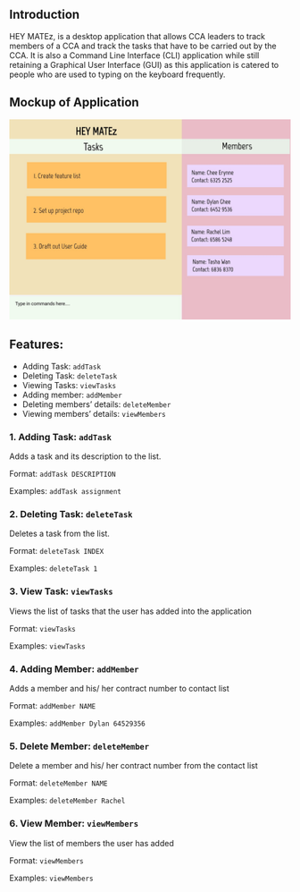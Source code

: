 ## Introduction
HEY MATEz, is a desktop application that allows CCA leaders to track members of 
a CCA and track the tasks that have to be carried out by the CCA. It is also 
a Command Line Interface (CLI) application while still retaining a Graphical User Interface (GUI) 
as this application is catered to people who are used to typing on the keyboard frequently.

## Mockup of Application
![Ui](images/Ui.png)

## Features:
* Adding Task: `addTask`
* Deleting Task: `deleteTask`
* Viewing Tasks: `viewTasks`
* Adding member: `addMember`
* Deleting members’ details: `deleteMember`
* Viewing members’ details: `viewMembers`

### 1. Adding Task: `addTask`  
Adds a task and its description to the list.

Format: `addTask DESCRIPTION`

Examples: `addTask assignment`


### 2. Deleting Task: `deleteTask`
Deletes a task from the list.

Format: `deleteTask INDEX`

Examples: `deleteTask 1`

### 3. View Task: `viewTasks`
Views the list of tasks that the user has added into the application

Format: `viewTasks`

Examples: `viewTasks`

### 4. Adding Member: `addMember`

Adds a member and his/ her contract number to contact list

Format: `addMember NAME`

Examples: `addMember Dylan 64529356`

### 5. Delete Member: `deleteMember`

Delete a member and his/ her contract number from the contact list

Format: `deleteMember NAME`

Examples: `deleteMember Rachel`

### 6. View Member: `viewMembers`

View the list of members the user has added

Format: `viewMembers `

Examples: `viewMembers `

